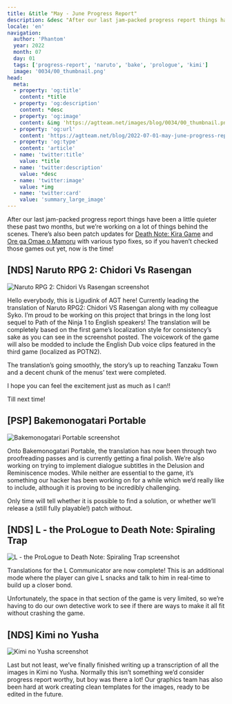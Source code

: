 ```yaml
---
title: &title "May - June Progress Report"
description: &desc "After our last jam-packed progress report things have been a little quieter these past two months, but we’re working on a lot of things behind the scenes."
locale: 'en'
navigation:
  author: 'Phantom'
  year: 2022
  month: 07
  day: 01
  tags: ['progress-report', 'naruto', 'bake', 'prologue', 'kimi']
  image: '0034/00_thumbnail.png'
head:
  meta:
  - property: 'og:title'
    content: *title
  - property: 'og:description'
    content: *desc
  - property: 'og:image'
    content: &img 'https://agtteam.net/images/blog/0034/00_thumbnail.png'
  - property: 'og:url'
    content: 'https://agtteam.net/blog/2022-07-01-may-june-progress-report'
  - property: 'og:type'
    content: 'article'
  - name: 'twitter:title'
    value: *title
  - name: 'twitter:description'
    value: *desc
  - name: 'twitter:image'
    value: *img
  - name: 'twitter:card'
    value: 'summary_large_image'
---
```


After our last jam-packed progress report things have been a little quieter these past two months, but we’re working on a lot of things behind the scenes. There’s also been patch updates for [Death Note: Kira Game](https://www.romhacking.net/translations/6452/) and [Ore ga Omae o Mamoru](https://www.romhacking.net/translations/5796/) with various typo fixes, so if you haven’t checked those games out yet, now is the time!  

## \[NDS\] Naruto RPG 2: Chidori Vs Rasengan

![Naruto RPG 2: Chidori Vs Rasengan screenshot](/images/blog/0034/688575334237470720_0.png)

Hello everybody, this is Ligudink of AGT here! Currently leading the translation of Naruto RPG2: Chidori VS Rasengan along with my colleague Syko. I’m proud to be working on this project that brings in the long lost sequel to Path of the Ninja 1 to English speakers! The translation will be completely based on the first game’s localization style for consistency’s sake as you can see in the screenshot posted. The voicework of the game will also be modded to include the English Dub voice clips featured in the third game (localized as POTN2).

The translation’s going smoothly, the story’s up to reaching Tanzaku Town and a decent chunk of the menus’ text were completed.

I hope you can feel the excitement just as much as I can!!

Till next time!


## \[PSP\] Bakemonogatari Portable

![Bakemonogatari Portable screenshot](/images/blog/0034/688575334237470720_1.jpg)

Onto Bakemonogatari Portable, the translation has now been through two proofreading passes and is currently getting a final polish. We’re also working on trying to implement dialogue subtitles in the Delusion and Reminiscence modes. While neither are essential to the game, it’s something our hacker has been working on for a while which we’d really like to include, although it is proving to be incredibly challenging. 

Only time will tell whether it is possible to find a solution, or whether we’ll release a (still fully playable!) patch without.


## \[NDS\] L - the ProLogue to Death Note: Spiraling Trap

![L - the ProLogue to Death Note: Spiraling Trap screenshot](/images/blog/0034/688575334237470720_2.png)

Translations for the L Communicator are now complete! This is an additional mode where the player can give L snacks and talk to him in real-time to build up a closer bond. 

Unfortunately, the space in that section of the game is very limited, so we’re having to do our own detective work to see if there are ways to make it all fit without crashing the game.


## \[NDS\] Kimi no Yusha

![Kimi no Yusha screenshot](/images/blog/0034/688575334237470720_3.png)

Last but not least, we’ve finally finished writing up a transcription of all the images in Kimi no Yusha. Normally this isn’t something we’d consider progress report worthy, but boy was there a lot! Our graphics team has also been hard at work creating clean templates for the images, ready to be edited in the future.
